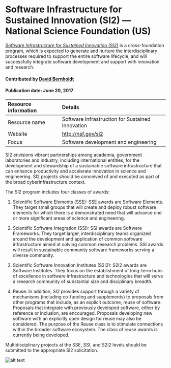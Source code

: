 # Software Infrastructure for Sustained Innovation (SI2) — National Science Foundation (US)
<!-- deck text start --> 
*[Software Infrastructure for Sustained Innovation (SI2)](http://nsf.gov/si2)* is a cross-foundation program, which is expected to generate and nurture the interdisciplinary processes required to support the entire software lifecycle, and will successfully integrate software development and support with innovation and research.
<!-- deck text end --> 

#### Contributed by [David Bernholdt](http://github.com/bernhold)
#### Publication date: June 20, 2017

Resource information | Details 
:--- | :--- 
Resource name | Software Infrastruction for Sustained Innovation 
Website | http://nsf.gov/si2
Focus | Software development and engineering

SI2 envisions vibrant partnerships among academia, government laboratories and industry, including international entities, for the development and stewardship of a sustainable software infrastructure that can enhance productivity and accelerate innovation in science and engineering. SI2 projects should be conceived of and executed as part of the broad cyberinfrastructure context.

The SI2 program includes four classes of awards:
1. Scientific Software Elements (SSE): SSE awards are Software Elements. They target small groups that will create and deploy robust software elements for which there is a demonstrated need that will advance one or more significant areas of science and engineering.

2. Scientific Software Integration (SSI): SSI awards are Software Frameworks. They target larger, interdisciplinary teams organized around the development and application of common software infrastructure aimed at solving common research problems. SSI awards will result in sustainable community software frameworks serving a diverse community.

3. Scientific Software Innovation Institutes (S2I2): S2I2 awards are Software Institutes. They focus on the establishment of long-term hubs of excellence in software infrastructure and technologies that will serve a research community of substantial size and disciplinary breadth.

4. Reuse: In addition, SI2 provides support through a variety of mechanisms (including co-funding and supplements) to proposals from other programs that include, as an explicit outcome, reuse of software. Proposals that integrate with previously developed software, either by reference or inclusion, are encouraged. Proposals developing new software with an explicitly open design for reuse may also be considered. The purpose of the Reuse class is to stimulate connections within the broader software ecosystem. The class of reuse awards is currently being developed.

Multidisciplinary projects at the SSE, SSI, and S2I2 levels should be submitted to the appropriate SI2 solicitation.

![alt text](https://www.nsf.gov/images/logos/nsf1.jpg "NSF Logo")



<!---
Publish: yes
Categories: Collaboration
Topics: Funding sources and programs
Tags: funding-program
Level: 2
Prerequisites: defaults
Aggregate: none
--->
